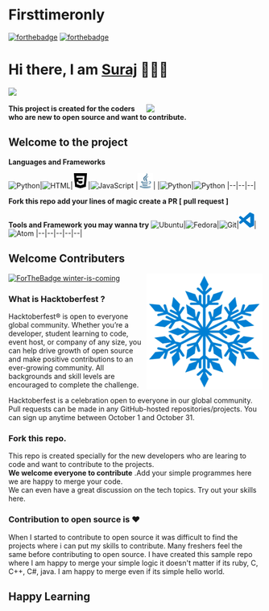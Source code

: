 # Firsttimeronly 
[![forthebadge](https://forthebadge.com/images/badges/built-with-love.svg)](https://forthebadge.com)
[![forthebadge](https://forthebadge.com/images/badges/uses-badges.svg)](https://forthebadge.com)

<h1>Hi there, I am <a href="https://imsurajkr.github.io" target="_blank">Suraj</a> 🙋🏽‍♂️</h1> 

![](https://visitor-badge.glitch.me/badge?page_id=imsurajkr) 

<img align='right' src="https://media.giphy.com/media/BemKqR9RDK4V2/giphy.gif" width="230">

**This project is created for the coders who are new to open source and want to contribute.**

## Welcome to the project 

 **Languages and Frameworks**
 
 <img alt="Python" width="30px" src="https://raw.githubusercontent.com/simple-icons/simple-icons/develop/icons/python.svg"/>|<img alt="HTML" width="30px" src="https://raw.githubusercontent.com/simple-icons/simple-icons/develop/icons/html5.svg"/>|<img alt="CSS" width="30px" src="https://raw.githubusercontent.com/simple-icons/simple-icons/develop/icons/css3.svg"/>|<img alt="JavaScript" width="30px" src="https://raw.githubusercontent.com/simple-icons/simple-icons/develop/icons/javascript.svg"/>
 |<img alt="Java" width="30px" src="https://raw.githubusercontent.com/simple-icons/simple-icons/develop/icons/java.svg"/>|
 |<img alt="Python" width="30px" src="https://raw.githubusercontent.com/simple-icons/simple-icons/develop/icons/python.svg"/>|<img alt="Python" width="30px" src="https://raw.githubusercontent.com/simple-icons/simple-icons/develop/icons/c.svg"/>
 |--|--|--|

 **Fork this repo add your lines of magic create a PR [ pull request ]**
 
 **Tools and Framework you may wanna try**
 <img alt="Ubuntu" width="30px" src="https://raw.githubusercontent.com/simple-icons/simple-icons/develop/icons/ubuntu.svg"/>|<img alt="Fedora" width="30px" src="https://raw.githubusercontent.com/simple-icons/simple-icons/develop/icons/linux.svg"/>|<img alt="Git" width="30px" src="https://raw.githubusercontent.com/simple-icons/simple-icons/develop/icons/git.svg"/>|<img alt="VSCode" width="30px" src="https://raw.githubusercontent.com/simple-icons/simple-icons/develop/icons/visualstudiocode.svg"/>|<img alt="Atom" width="30px" src="https://raw.githubusercontent.com/simple-icons/simple-icons/develop/icons/atom.svg"/>
 |--|--|--|--|--|

## Welcome Contributers 
[![ForTheBadge winter-is-coming](http://ForTheBadge.com/images/badges/winter-is-coming.svg)](http://ForTheBadge.com)
<img align='right' src="https://raw.githubusercontent.com/acervenky/animated-github-badges/master/assets/acbadge.gif" width="230">

### What is Hacktoberfest ?

Hacktoberfest® is open to everyone global community. Whether you’re a developer, student learning to code, event host, or company of any size, you can help drive growth of open source and make positive contributions to an ever-growing community. All backgrounds and skill levels are encouraged to complete the challenge.

Hacktoberfest is a celebration open to everyone in our global community.
Pull requests can be made in any GitHub-hosted repositories/projects.
You can sign up anytime between October 1 and October 31.

### Fork this repo.

This repo is created specially for the new developers who are learing to code and want to contribute to the projects.<br />
**We welcome everyone to contribute** .Add your simple programmes here we are happy to merge your code.<br />
We can even have a great discussion on the tech topics.
Try out your skills here. 

### Contribution to open source is ❤️

When I started to contribute to open source it was difficult to find the projects where i can put my skills to contribute.
Many freshers feel the same before contributing to open source.
I have created this sample repo where I am happy to merge your simple logic it doesn't matter if its ruby, C, C++, C#, java.
I am happy to merge even if its simple hello world.

## Happy Learning